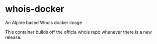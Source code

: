# whois-docker
An Alpine based Whois docker image

This container builds off the officla whois repo whenever there is a new release.
